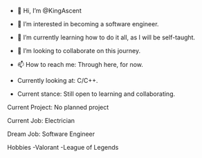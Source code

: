 - 👋 Hi, I’m @KingAscent
- 👀 I’m interested in becoming a software engineer.
- 🌱 I’m currently learning how to do it all, as I will be self-taught.
- 💞️ I’m looking to collaborate on this journey.
- 📫 How to reach me: Through here, for now. 

- Currently looking at: C/C++.

- Current stance: Still open to learning and collaborating.

Current Project: No planned project

Current Job: Electrician

Dream Job: Software Engineer

Hobbies
-Valorant
-League of Legends
<!---
KingAscent/KingAscent is a ✨ special ✨ repository because its `README.md` (this file) appears on your GitHub profile.
You can click the Preview link to take a look at your changes.
--->
